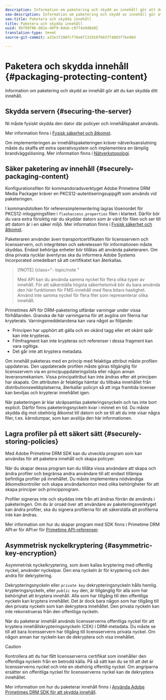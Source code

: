 ```yaml
---
description: Information om paketering och skydd av innehåll gör att du kan skydda ditt innehåll.
seo-description: Information om paketering och skydd av innehåll gör att du kan skydda ditt innehåll.
seo-title: Paketera och skydda innehåll
title: Paketera och skydda innehåll
uuid: 9bf89f86-082e-40f9-8deb-c9774a9d8e02
translation-type: tm+mt
source-git-commit: a33e1f290fcf78e6f131910f6037f4803f7be98d

---
```



# Paketera och skydda innehåll {#packaging-protecting-content}

Information om paketering och skydd av innehåll gör att du kan skydda ditt innehåll.

## Skydda servern {#securing-the-server}

Ni måste fysiskt skydda den dator där policyer och innehållspaket används.

Mer information finns i [Fysisk säkerhet och åtkomst](../../secure-deployment-guidelines/physical-sec-and-access.md).

Om implementeringen av innehållspaketeringen kräver nätverksanslutning måste du skaffa ett extra operativsystem och implementera en lämplig brandväggslösning. Mer information finns i [Nätverkstopologi](../../secure-deployment-guidelines/overview/network-topology.md).

## Säker paketering av innehåll {#securely-packaging-content}

Konfigurationsfilen för kommandoradsverktyget Adobe Primetime DRM Media Packager kräver en PKCS12-autentiseringsuppgift som används vid paketeringen.

I kommandotolken för referensimplementering lagras lösenordet för PKCS12-inloggningsfilen i `flashaccess.properties` filen i klartext. Därför bör du vara extra försiktig när du skyddar datorn som är värd för filen och ser till att datorn är i en säker miljö. Mer information finns i [Fysisk säkerhet och åtkomst](../../secure-deployment-guidelines/physical-sec-and-access.md).

Paketeraren använder även transportcertifikaten för licensservern och licensservern, och integriteten och sekretessen för informationen måste skyddas. Endast behöriga enheter bör tillåtas att använda paketeraren. Om dina privata nycklar äventyras ska du informera Adobe Systems Incorporated omedelbart så att certifikatet kan återkallas.

>[!NOTE] {class=&quot;- topic/note &quot;
>
>Med API kan du använda samma nyckel för flera olika typer av innehåll. För att säkerställa högsta säkerhetsnivå bör du bara använda den här funktionen för FMS-innehåll med flera bitars hastighet. Använd inte samma nyckel för flera filer som representerar olika innehåll.

Primetimes API för DRM-paketering utfärdar varningar under vissa förhållanden. Granska de här varningarna för att avgöra om filerna har krypterats. Varningsmeddelandena kan vara något av följande:

* Principen har upphört att gälla och en okänd tagg eller ett okänt spår kan inte krypteras.
* Filmfragment kan inte krypteras och referenser i dessa fragment kan vara ogiltiga.
* Det går inte att kryptera metadata.

Om innehåll paketeras med en princip med felaktiga attribut måste profilen uppdateras. Den uppdaterade profilen måste göras tillgänglig för licensservern via en principuppdateringslista eller någon annan leveransmekanism. Vissa principattribut kan inte ändras efter att principen har skapats. Om attributen är felaktiga hämtar du tillbaka innehållet från distributionswebbplatserna, återkallar policyn så att inga framtida licenser kan beviljas och krypterar innehållet igen.

När paketeringen är klar skräpsamlas paketeringsnyckeln och tas inte bort explicit. Därför finns paketeringsnyckeln kvar i minnet en tid. Du måste skydda dig mot obehörig åtkomst till datorn och se till att du inte visar några filer, t.ex. kärndumpar, som kan avslöja den här informationen.

## Lagra profiler på ett säkert sätt {#securely-storing-policies}

Med Adobe Primetime DRM SDK kan du utveckla program som kan användas för att paketera innehåll och skapa policyer.

När du skapar dessa program kan du tillåta vissa användare att skapa och ändra profiler och begränsa andra användare till att endast tillämpa befintliga profiler på innehållet. Du måste implementera nödvändiga åtkomstkontroller och skapa användarkonton med olika behörigheter för att skapa principer och principprogram.

Profiler signeras inte och skyddas inte från att ändras förrän de används i paketeringen. Om du är oroad över att användare av paketeringsverktyget kan ändra profiler, ska du signera profilerna för att säkerställa att profilerna inte kan ändras.

Mer information om hur du skapar program med SDK finns i Primetime DRM API:er för API:er för [Primetime API-referenser](https://help.adobe.com/en_US/primetime/api/index.html#api-Adobe_Primetime_API_References).

## Asymmetrisk nyckelkryptering {#asymmetric-key-encryption}

Asymmetrisk nyckelkryptering, som även kallas kryptering med offentlig nyckel, använder nyckelpar. Den ena nyckeln är för kryptering och den andra för dekryptering.

Dekrypteringsnyckeln eller *`private key`* dekrypteringsnyckeln hålls hemlig. krypteringsnyckeln, eller *`public key`* den, är tillgänglig för alla som har behörighet att kryptera innehåll. Alla som har tillgång till den offentliga nyckeln kan kryptera innehållet. Det är dock bara någon som har tillgång till den privata nyckeln som kan dekryptera innehållet. Den privata nyckeln kan inte rekonstrueras från den offentliga nyckeln.

När du paketerar innehåll används licensserverns offentliga nyckel för att kryptera innehållskrypteringsnyckeln (CEK) i DRM-metadata. Du måste se till att bara licensservern har tillgång till licensserverns privata nyckel. Om någon annan har nyckeln kan de dekryptera och visa innehållet.

>[!CAUTION]
>
>Kontrollera att du har fått licensserverns certifikat som innehåller den offentliga nyckeln från en betrodd källa. På så sätt kan du se till att det är licensserverns nyckel och inte en obehörig offentlig nyckel. Om angriparna ersätter sin offentliga nyckel för licensserverns nyckel kan de dekryptera innehållet.

Mer information om hur du paketerar innehåll finns i [Använda Adobe Primetimes DRM SDK för att skydda innehåll](https://helpx.adobe.com/content/dam/help/en/primetime/drm/drm_protecting_content.pdf).